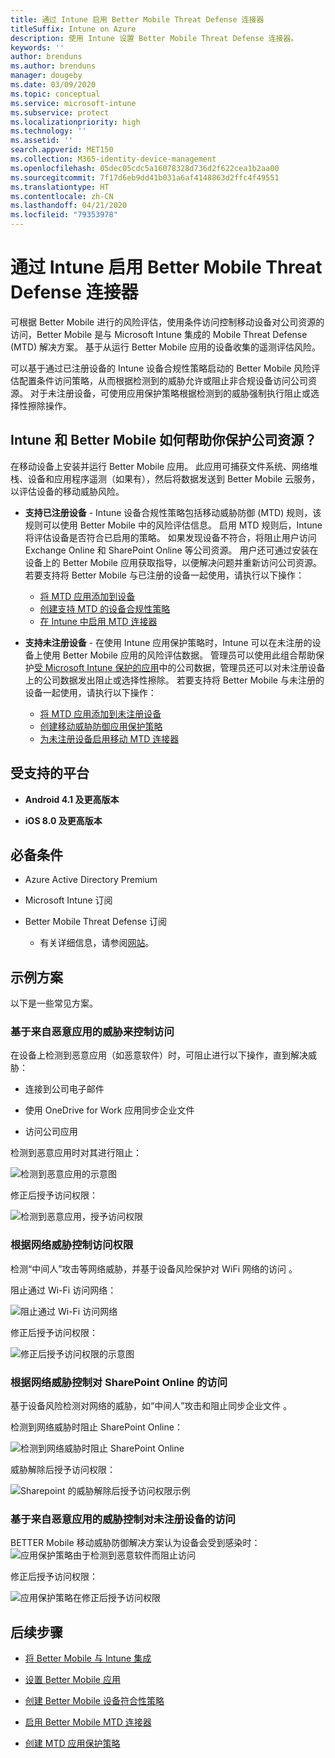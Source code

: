 ```yaml
---
title: 通过 Intune 启用 Better Mobile Threat Defense 连接器
titleSuffix: Intune on Azure
description: 使用 Intune 设置 Better Mobile Threat Defense 连接器。
keywords: ''
author: brenduns
ms.author: brenduns
manager: dougeby
ms.date: 03/09/2020
ms.topic: conceptual
ms.service: microsoft-intune
ms.subservice: protect
ms.localizationpriority: high
ms.technology: ''
ms.assetid: ''
search.appverid: MET150
ms.collection: M365-identity-device-management
ms.openlocfilehash: 05dec05cdc5a16078328d736d2f622cea1b2aa00
ms.sourcegitcommit: 7f17d6eb9dd41b031a6af4148863d2ffc4f49551
ms.translationtype: HT
ms.contentlocale: zh-CN
ms.lasthandoff: 04/21/2020
ms.locfileid: "79353978"
---
```

# <a name="better-mobile-threat-defense-connector-with-intune"></a>通过 Intune 启用 Better Mobile Threat Defense 连接器

可根据 Better Mobile 进行的风险评估，使用条件访问控制移动设备对公司资源的访问，Better Mobile 是与 Microsoft Intune 集成的 Mobile Threat Defense (MTD) 解决方案。 基于从运行 Better Mobile 应用的设备收集的遥测评估风险。

可以基于通过已注册设备的 Intune 设备合规性策略启动的 Better Mobile 风险评估配置条件访问策略，从而根据检测到的威胁允许或阻止非合规设备访问公司资源。 对于未注册设备，可使用应用保护策略根据检测到的威胁强制执行阻止或选择性擦除操作。

## <a name="how-do-intune-and-better-mobile-help-protect-your-company-resources"></a>Intune 和 Better Mobile 如何帮助你保护公司资源？

在移动设备上安装并运行 Better Mobile 应用。 此应用可捕获文件系统、网络堆栈、设备和应用程序遥测（如果有），然后将数据发送到 Better Mobile 云服务，以评估设备的移动威胁风险。

- **支持已注册设备** - Intune 设备合规性策略包括移动威胁防御 (MTD) 规则，该规则可以使用 Better Mobile 中的风险评估信息。 启用 MTD 规则后，Intune 将评估设备是否符合已启用的策略。 如果发现设备不符合，将阻止用户访问 Exchange Online 和 SharePoint Online 等公司资源。 用户还可通过安装在设备上的 Better Mobile 应用获取指导，以便解决问题并重新访问公司资源。 若要支持将 Better Mobile 与已注册的设备一起使用，请执行以下操作：
  - [将 MTD 应用添加到设备](../protect/mtd-apps-ios-app-configuration-policy-add-assign.md)
  - [创建支持 MTD 的设备合规性策略](../protect/mtd-device-compliance-policy-create.md)
  - [在 Intune 中启用 MTD 连接器](../protect/mtd-connector-enable.md)

- **支持未注册设备** - 在使用 Intune 应用保护策略时，Intune 可以在未注册的设备上使用 Better Mobile 应用的风险评估数据。 管理员可以使用此组合帮助保护[受 Microsoft Intune 保护的应用](../apps/apps-supported-intune-apps.md)中的公司数据，管理员还可以对未注册设备上的公司数据发出阻止或选择性擦除。 若要支持将 Better Mobile 与未注册的设备一起使用，请执行以下操作：
  - [将 MTD 应用添加到未注册设备](../protect/mtd-add-apps-unenrolled-devices.md)
  - [创建移动威胁防御应用保护策略](../protect/mtd-app-protection-policy.md)
  - [为未注册设备启用移动 MTD 连接器](../protect/mtd-enable-unenrolled-devices.md)

## <a name="supported-platforms"></a>受支持的平台

- **Android 4.1 及更高版本**

- **iOS 8.0 及更高版本**

## <a name="prerequisites"></a>必备条件

- Azure Active Directory Premium

- Microsoft Intune 订阅

- Better Mobile Threat Defense 订阅

  - 有关详细信息，请参阅[网站](https://www.better.mobi/)。

## <a name="sample-scenarios"></a>示例方案

以下是一些常见方案。

### <a name="control-access-based-on-threats-from-malicious-apps"></a>基于来自恶意应用的威胁来控制访问

在设备上检测到恶意应用（如恶意软件）时，可阻止进行以下操作，直到解决威胁：

- 连接到公司电子邮件

- 使用 OneDrive for Work 应用同步企业文件

- 访问公司应用

检测到恶意应用时对其进行阻止：

![检测到恶意应用的示意图](./media/better-mobile-threat-defense-connector/better-mobile-maliciousapps-blocked.png)

修正后授予访问权限：

![检测到恶意应用，授予访问权限](./media/better-mobile-threat-defense-connector/better-mobile-maliciousapps-unblocked.png)

### <a name="control-access-based-on-threat-to-network"></a>根据网络威胁控制访问权限

检测“中间人”攻击等网络威胁，并基于设备风险保护对 WiFi 网络的访问  。

阻止通过 Wi-Fi 访问网络：

![阻止通过 Wi-Fi 访问网络](./media/better-mobile-threat-defense-connector/better-mobile-network-wifi-blocked.png)

修正后授予访问权限：

![修正后授予访问权限的示意图](./media/better-mobile-threat-defense-connector/better-mobile-network-wifi-unblocked.png)

### <a name="control-access-to-sharepoint-online-based-on-threat-to-network"></a>根据网络威胁控制对 SharePoint Online 的访问

基于设备风险检测对网络的威胁，如“中间人”攻击和阻止同步企业文件  。

检测到网络威胁时阻止 SharePoint Online：

![检测到网络威胁时阻止 SharePoint Online](./media/better-mobile-threat-defense-connector/better-mobile-network-spo-blocked.png)

威胁解除后授予访问权限：

![Sharepoint 的威胁解除后授予访问权限示例](./media/better-mobile-threat-defense-connector/better-mobile-network-spo-unblocked.png)

### <a name="control--access-on-unenrolled-devices-based-on-threats-from-malicious-apps"></a>基于来自恶意应用的威胁控制对未注册设备的访问

BETTER Mobile 移动威胁防御解决方案认为设备会受到感染时：![应用保护策略由于检测到恶意软件而阻止访问](./media/better-mobile-threat-defense-connector/better-mobile-app-policy-block.png)

修正后授予访问权限：

![应用保护策略在修正后授予访问权限](./media/better-mobile-threat-defense-connector/better-mobile-app-policy-remediated.png)

## <a name="next-steps"></a>后续步骤

- [将 Better Mobile 与 Intune 集成](better-mobile-mtd-connector-integration.md)

- [设置 Better Mobile 应用](mtd-apps-ios-app-configuration-policy-add-assign.md)

- [创建 Better Mobile 设备符合性策略](mtd-device-compliance-policy-create.md)

- [启用 Better Mobile MTD 连接器](mtd-connector-enable.md)

- [创建 MTD 应用保护策略](mtd-app-protection-policy.md) 
